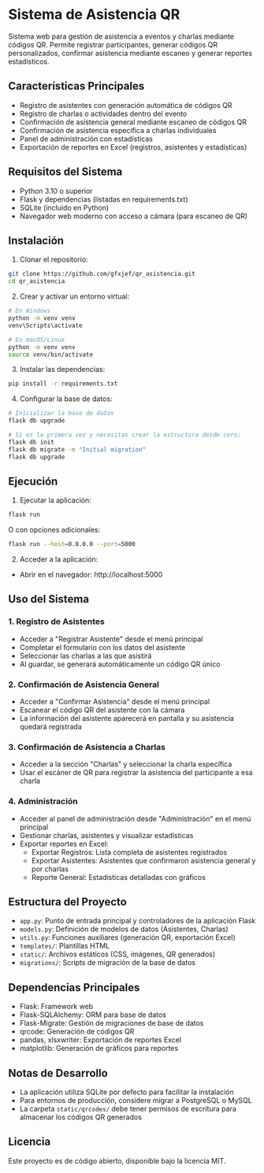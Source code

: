 # Sistema de Asistencia QR

Sistema web para gestión de asistencia a eventos y charlas mediante códigos QR. Permite registrar participantes, generar códigos QR personalizados, confirmar asistencia mediante escaneo y generar reportes estadísticos.

## Características Principales

- Registro de asistentes con generación automática de códigos QR
- Registro de charlas o actividades dentro del evento
- Confirmación de asistencia general mediante escaneo de códigos QR
- Confirmación de asistencia específica a charlas individuales
- Panel de administración con estadísticas
- Exportación de reportes en Excel (registros, asistentes y estadísticas)

## Requisitos del Sistema

- Python 3.10 o superior
- Flask y dependencias (listadas en requirements.txt)
- SQLite (incluido en Python)
- Navegador web moderno con acceso a cámara (para escaneo de QR)

## Instalación

1. Clonar el repositorio:
```bash
git clone https://github.com/gfxjef/qr_asistencia.git
cd qr_asistencia
```

2. Crear y activar un entorno virtual:
```bash
# En Windows
python -m venv venv
venv\Scripts\activate

# En macOS/Linux
python -m venv venv
source venv/bin/activate
```

3. Instalar las dependencias:
```bash
pip install -r requirements.txt
```

4. Configurar la base de datos:
```bash
# Inicializar la base de datos
flask db upgrade

# Si es la primera vez y necesitas crear la estructura desde cero:
flask db init
flask db migrate -m "Initial migration"
flask db upgrade
```

## Ejecución

1. Ejecutar la aplicación:
```bash
flask run
```
O con opciones adicionales:
```bash
flask run --host=0.0.0.0 --port=5000
```

2. Acceder a la aplicación:
- Abrir en el navegador: http://localhost:5000

## Uso del Sistema

### 1. Registro de Asistentes
- Acceder a "Registrar Asistente" desde el menú principal
- Completar el formulario con los datos del asistente
- Seleccionar las charlas a las que asistirá
- Al guardar, se generará automáticamente un código QR único

### 2. Confirmación de Asistencia General
- Acceder a "Confirmar Asistencia" desde el menú principal
- Escanear el código QR del asistente con la cámara
- La información del asistente aparecerá en pantalla y su asistencia quedará registrada

### 3. Confirmación de Asistencia a Charlas
- Acceder a la sección "Charlas" y seleccionar la charla específica
- Usar el escáner de QR para registrar la asistencia del participante a esa charla

### 4. Administración
- Acceder al panel de administración desde "Administración" en el menú principal
- Gestionar charlas, asistentes y visualizar estadísticas
- Exportar reportes en Excel:
  - Exportar Registros: Lista completa de asistentes registrados
  - Exportar Asistentes: Asistentes que confirmaron asistencia general y por charlas
  - Reporte General: Estadísticas detalladas con gráficos

## Estructura del Proyecto

- `app.py`: Punto de entrada principal y controladores de la aplicación Flask
- `models.py`: Definición de modelos de datos (Asistentes, Charlas)
- `utils.py`: Funciones auxiliares (generación QR, exportación Excel)
- `templates/`: Plantillas HTML
- `static/`: Archivos estáticos (CSS, imágenes, QR generados)
- `migrations/`: Scripts de migración de la base de datos

## Dependencias Principales

- Flask: Framework web
- Flask-SQLAlchemy: ORM para base de datos
- Flask-Migrate: Gestión de migraciones de base de datos
- qrcode: Generación de códigos QR
- pandas, xlsxwriter: Exportación de reportes Excel
- matplotlib: Generación de gráficos para reportes

## Notas de Desarrollo

- La aplicación utiliza SQLite por defecto para facilitar la instalación
- Para entornos de producción, considere migrar a PostgreSQL o MySQL
- La carpeta `static/qrcodes/` debe tener permisos de escritura para almacenar los códigos QR generados

## Licencia

Este proyecto es de código abierto, disponible bajo la licencia MIT.
